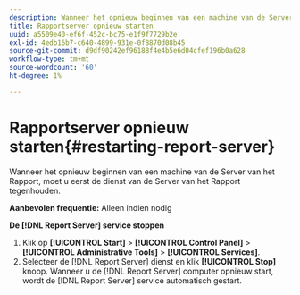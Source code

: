 ```yaml
---
description: Wanneer het opnieuw beginnen van een machine van de Server van het Rapport, moet u eerst de dienst van de Server van het Rapport tegenhouden.
title: Rapportserver opnieuw starten
uuid: a5509e40-ef6f-452c-bc75-e1f9f7729b2e
exl-id: 4edb16b7-c640-4899-931e-0f8870d08b45
source-git-commit: d9df90242ef96188f4e4b5e6d04cfef196b0a628
workflow-type: tm+mt
source-wordcount: '60'
ht-degree: 1%

---
```


# Rapportserver opnieuw starten{#restarting-report-server}

Wanneer het opnieuw beginnen van een machine van de Server van het Rapport, moet u eerst de dienst van de Server van het Rapport tegenhouden.

**Aanbevolen frequentie:** Alleen indien nodig

**De  [!DNL Report Server] service stoppen**

1. Klik op **[!UICONTROL Start]** > **[!UICONTROL Control Panel]** > **[!UICONTROL Administrative Tools]** > **[!UICONTROL Services]**.
1. Selecteer de [!DNL Report Server] dienst en klik **[!UICONTROL Stop]** knoop.
Wanneer u de [!DNL Report Server] computer opnieuw start, wordt de [!DNL Report Server] service automatisch gestart.
